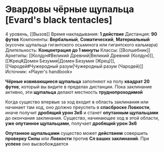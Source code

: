 # Эвардовы чёрные щупальца [Evard's black tentacles]
4 уровень, [[Вызов]]
Время накладывания: **1 действие**
Дистанция: **90 футов**
Компоненты: **Вербальный**, **Соматический**, **Материальный** (кусочек щупальца гигантского осьминога или гигантского кальмара)
Длительность: **Концентрация до 1 минуты**
Классы: [[Волшебник]]
Архетипы: [[Колдун#Великий Древний|Великий Древний (Колдун)]], [[Жрец#Домен Безумия|Домен Безумия (Жрец)]], [[Чародей#Чужеродный разум|Чужеродный разум (Чародей)]]
Источник: «Player's handbook»

**Чёрные извивающиеся щупальца** заполняют на полу **квадрат 20 футов**, который вы видите в пределах дистанции. Пока заклинание активно, эти **щупальца** делают местность **труднопроходимой**

Когда существо впервые за ход входит в область заклинания или начинает там ход, оно должно преуспеть в **спасброске Ловкости**, иначе получит **дробящий урон 3к6** и станет **опутанным щупальцами** до окончания заклинания. Существо, начинающее ход в этой области, **уже опутанное щупальцами**, получает **дробящий урон 3к6**

**Опутанное щупальцами** существо может **действием** совершить **проверку Силы** или **Ловкости** против **Сл ваших заклинаний**. При **успехе** оно высвобождается